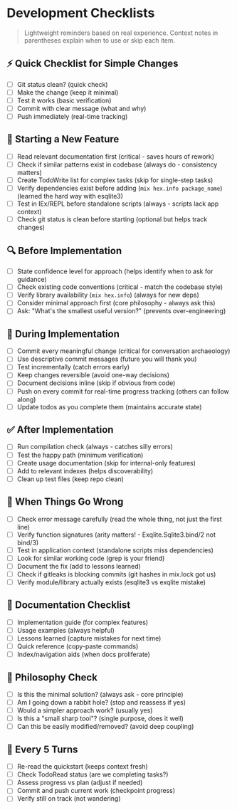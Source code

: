 # Development Checklists

> Lightweight reminders based on real experience. Context notes in parentheses explain when to use or skip each item.

## ⚡ Quick Checklist for Simple Changes
- [ ] Git status clean? (quick check)
- [ ] Make the change (keep it minimal)
- [ ] Test it works (basic verification)
- [ ] Commit with clear message (what and why)
- [ ] Push immediately (real-time tracking)

## 🚀 Starting a New Feature
- [ ] Read relevant documentation first (critical - saves hours of rework)
- [ ] Check if similar patterns exist in codebase (always do - consistency matters)
- [ ] Create TodoWrite list for complex tasks (skip for single-step tasks)
- [ ] Verify dependencies exist before adding (`mix hex.info package_name`) (learned the hard way with esqlite3)
- [ ] Test in IEx/REPL before standalone scripts (always - scripts lack app context)
- [ ] Check git status is clean before starting (optional but helps track changes)

## 🔍 Before Implementation
- [ ] State confidence level for approach (helps identify when to ask for guidance)
- [ ] Check existing code conventions (critical - match the codebase style)
- [ ] Verify library availability (`mix hex.info`) (always for new deps)
- [ ] Consider minimal approach first (core philosophy - always ask this)
- [ ] Ask: "What's the smallest useful version?" (prevents over-engineering)

## 💾 During Implementation
- [ ] Commit every meaningful change (critical for conversation archaeology)
- [ ] Use descriptive commit messages (future you will thank you)
- [ ] Test incrementally (catch errors early)
- [ ] Keep changes reversible (avoid one-way decisions)
- [ ] Document decisions inline (skip if obvious from code)
- [ ] Push on every commit for real-time progress tracking (others can follow along)
- [ ] Update todos as you complete them (maintains accurate state)

## ✅ After Implementation
- [ ] Run compilation check (always - catches silly errors)
- [ ] Test the happy path (minimum verification)
- [ ] Create usage documentation (skip for internal-only features)
- [ ] Add to relevant indexes (helps discoverability)
- [ ] Clean up test files (keep repo clean)

## 🚨 When Things Go Wrong
- [ ] Check error message carefully (read the whole thing, not just the first line)
- [ ] Verify function signatures (arity matters! - Exqlite.Sqlite3.bind/2 not bind/3)
- [ ] Test in application context (standalone scripts miss dependencies)
- [ ] Look for similar working code (grep is your friend)
- [ ] Document the fix (add to lessons learned)
- [ ] Check if gitleaks is blocking commits (git hashes in mix.lock got us)
- [ ] Verify module/library actually exists (esqlite3 vs exqlite mistake)

## 📝 Documentation Checklist
- [ ] Implementation guide (for complex features)
- [ ] Usage examples (always helpful)
- [ ] Lessons learned (capture mistakes for next time)
- [ ] Quick reference (copy-paste commands)
- [ ] Index/navigation aids (when docs proliferate)

## 🎯 Philosophy Check
- [ ] Is this the minimal solution? (always ask - core principle)
- [ ] Am I going down a rabbit hole? (stop and reassess if yes)
- [ ] Would a simpler approach work? (usually yes)
- [ ] Is this a "small sharp tool"? (single purpose, does it well)
- [ ] Can this be easily modified/removed? (avoid deep coupling)

## 🔄 Every 5 Turns
- [ ] Re-read the quickstart (keeps context fresh)
- [ ] Check TodoRead status (are we completing tasks?)
- [ ] Assess progress vs plan (adjust if needed)
- [ ] Commit and push current work (checkpoint progress)
- [ ] Verify still on track (not wandering)